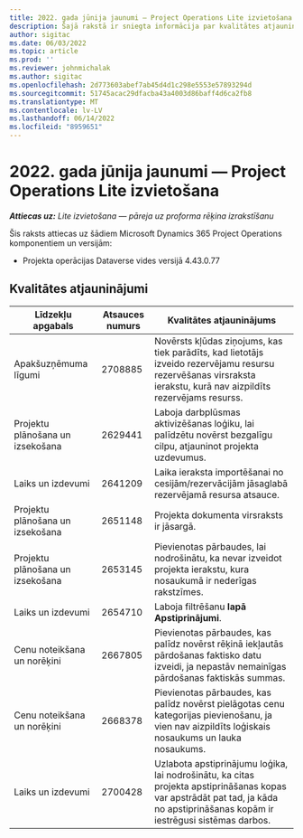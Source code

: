 ```yaml
---
title: 2022. gada jūnija jaunumi — Project Operations Lite izvietošana
description: Šajā rakstā ir sniegta informācija par kvalitātes atjauninājumiem, kas ir pieejami Microsoft Dynamics 365 Project Operations lite izvietošanas 2022. gada jūnija laidienā.
author: sigitac
ms.date: 06/03/2022
ms.topic: article
ms.prod: ''
ms.reviewer: johnmichalak
ms.author: sigitac
ms.openlocfilehash: 2d773603abef7ab45d4d1c298e5553e57893294d
ms.sourcegitcommit: 51745acac29dfacba43a4003d86baff4d6ca2fb8
ms.translationtype: MT
ms.contentlocale: lv-LV
ms.lasthandoff: 06/14/2022
ms.locfileid: "8959651"
---
```

# <a name="whats-new-june-2022---project-operations-lite-deployment"></a>2022. gada jūnija jaunumi — Project Operations Lite izvietošana

_**Attiecas uz:** Lite izvietošana — pāreja uz proforma rēķina izrakstīšanu_

Šis raksts attiecas uz šādiem Microsoft Dynamics 365 Project Operations komponentiem un versijām:

- Projekta operācijas Dataverse vides versijā 4.43.0.77

## <a name="quality-updates"></a>Kvalitātes atjauninājumi

| Līdzekļu apgabals | Atsauces numurs | Kvalitātes atjauninājums |
| --- | --- | --- |
| Apakšuzņēmuma līgumi | 2708885 | Novērsts kļūdas ziņojums, kas tiek parādīts, kad lietotājs izveido rezervējamu resursu rezervēšanas virsraksta ierakstu, kurā nav aizpildīts rezervējams resurss. |
| Projektu plānošana un izsekošana | 2629441 | Laboja darbplūsmas aktivizēšanas loģiku, lai palīdzētu novērst bezgalīgu cilpu, atjauninot projekta uzdevumus. |
| Laiks un izdevumi | 2641209 | Laika ieraksta importēšanai no cesijām/rezervācijām jāsaglabā rezervējamā resursa atsauce. |
| Projektu plānošana un izsekošana | 2651148 | Projekta dokumenta virsraksts ir jāsargā.|
| Projektu plānošana un izsekošana | 2653145 | Pievienotas pārbaudes, lai nodrošinātu, ka nevar izveidot projekta ierakstu, kura nosaukumā ir nederīgas rakstzīmes. |
| Laiks un izdevumi | 2654710 | Laboja filtrēšanu **lapā Apstiprinājumi**. |
| Cenu noteikšana un norēķini | 2667805 | Pievienotas pārbaudes, kas palīdz novērst rēķinā iekļautās pārdošanas faktisko datu izveidi, ja nepastāv nemainīgas pārdošanas faktiskās summas. |
| Cenu noteikšana un norēķini | 2668378 | Pievienotas pārbaudes, kas palīdz novērst pielāgotas cenu kategorijas pievienošanu, ja vien nav aizpildīts loģiskais nosaukums un lauka nosaukums. |
| Laiks un izdevumi | 2700428 | Uzlabota apstiprinājumu loģika, lai nodrošinātu, ka citas projekta apstiprināšanas kopas var apstrādāt pat tad, ja kāda no apstiprināšanas kopām ir iestrēgusi sistēmas darbos. |
